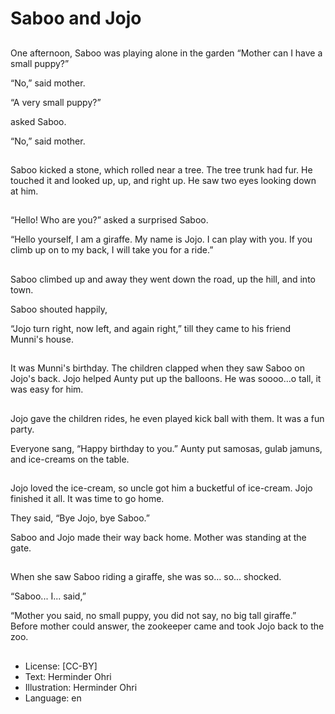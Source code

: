 # Saboo and Jojo

##
One afternoon, Saboo was playing alone in the garden “Mother can I have a small puppy?”

“No,” said mother.

“A very small puppy?”

asked Saboo.

“No,” said mother.

##
Saboo kicked a stone, which rolled near a tree. The tree trunk had fur. He touched it and looked up, up, and right up. He saw two eyes looking down at him.

##
“Hello! Who are you?” asked a surprised Saboo.

“Hello yourself, I am a giraffe. My name is Jojo. I can play with you. If you climb up on to my back, I will take you for a ride.”

##
Saboo climbed up and away they went down the road, up the hill, and into town.

Saboo shouted happily,

“Jojo turn right, now left, and again right,” till they came to his friend Munni's house.

##
It was Munni's birthday. The children clapped when they saw Saboo on Jojo's back. Jojo helped Aunty put up the balloons. He was soooo...o tall, it was easy for him.

##
Jojo gave the children rides, he even played kick ball with them. It was a fun party.

Everyone sang, “Happy birthday to you.” Aunty put samosas, gulab jamuns, and ice-creams on the table.

##
Jojo loved the ice-cream, so uncle got him a bucketful of ice-cream. Jojo finished it all. It was time to go home.

They said, “Bye Jojo, bye Saboo.”

Saboo and Jojo made their way back home. Mother was standing at the gate.

##
When she saw Saboo riding a giraffe, she was so... so... shocked.

“Saboo... I... said,”

“Mother you said, no small puppy, you did not say, no big tall giraffe.” Before mother could answer, the zookeeper came and took Jojo back to the zoo.

##
* License: [CC-BY]
* Text: Herminder Ohri
* Illustration: Herminder Ohri
* Language: en
